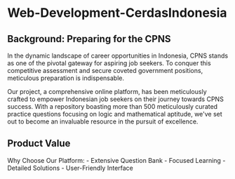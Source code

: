 # Web-Development-CerdasIndonesia

<h2>Background: Preparing for the CPNS</h2>
In the dynamic landscape of career opportunities in Indonesia, CPNS stands as one of the pivotal gateway for aspiring job seekers. To conquer this competitive assessment and secure coveted government positions, meticulous preparation is indispensable.

Our project, a comprehensive online platform, has been meticulously crafted to empower Indonesian job seekers on their journey towards CPNS success. With a repository boasting more than 500 meticulously curated practice questions focusing on logic and mathematical aptitude, we've set out to become an invaluable resource in the pursuit of excellence.

<h2>Product Value</h2>
Why Choose Our Platform:
- Extensive Question Bank
- Focused Learning
- Detailed Solutions
- User-Friendly Interface

